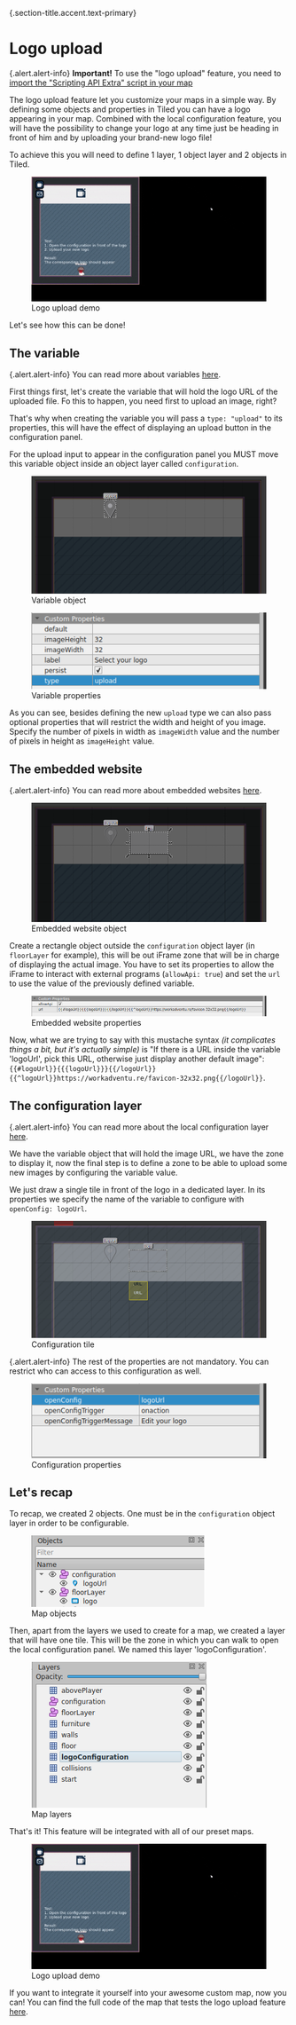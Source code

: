 {.section-title.accent.text-primary}
# Logo upload

{.alert.alert-info}
**Important!** To use the "logo upload" feature, you need to [import the "Scripting API Extra" script in your map](about.md#importing-the-extended-features)

The logo upload feature let you customize your maps in a simple way.
By defining some objects and properties in Tiled you can have a logo appearing in your map. Combined with the local configuration feature,
you will have the possibility to change your logo at any time just be heading in front of him and by uploading your brand-new logo file! 

To achieve this you will need to define 1 layer, 1 object layer and 2 objects in Tiled.

<figure class="figure">
    <img class="figure-img img-fluid rounded" src="images/logo_upload_demo.gif" alt="" />
    <figcaption class="figure-caption">Logo upload demo</figcaption>
</figure>

Let's see how this can be done!

## The variable

{.alert.alert-info}
You can read more about variables [here](https://workadventu.re/map-building/variables.md).

First things first, let's create the variable that will hold the logo URL of the uploaded file.
Fo this to happen, you need first to upload an image, right?

That's why when creating the variable you will pass a `type: "upload"` to its properties, this will have the effect of displaying an upload button in the configuration panel.

For the upload input to appear in the configuration panel you MUST move this variable object inside an object layer called `configuration`.

<figure class="figure">
    <img class="figure-img img-fluid rounded" src="images/logo_upload_variable_object.png" alt="" />
    <figcaption class="figure-caption">Variable object</figcaption>
</figure>

<figure class="figure">
    <img class="figure-img img-fluid rounded" src="images/logo_upload_variable_properties.png" alt="" />
    <figcaption class="figure-caption">Variable properties</figcaption>
</figure>

As you can see, besides defining the new `upload` type we can also pass optional properties that will restrict the width and height of you image.
Specify the number of pixels in width as `imageWidth` value and the number of pixels in height as `imageHeight` value.

## The embedded website

{.alert.alert-info}
You can read more about embedded websites [here](https://workadventu.re/map-building/website-in-map.md).

<figure class="figure">
    <img class="figure-img img-fluid rounded" src="images/logo_upload_embedded_website_object.png" alt="" />
    <figcaption class="figure-caption">Embedded website object</figcaption>
</figure>

Create a rectangle object outside the `configuration` object layer (in `floorLayer` for example), this will be out iFrame zone that will be in charge of displaying the actual image.
You have to set its properties to allow the iFrame to interact with external programs (`allowApi: true`) and set the `url` to use the value of the previously defined variable.

<figure class="figure">
    <img class="figure-img img-fluid rounded" src="images/logo_upload_embedded_website_properties.png" alt="" />
    <figcaption class="figure-caption">Embedded website properties</figcaption>
</figure>

Now, what we are trying to say with this mustache syntax *(it complicates things a bit, but it's actually simple)* is "If there is a URL inside the variable 'logoUrl', pick this URL, otherwise just display another default image": `{{#logoUrl}}{{{logoUrl}}}{{/logoUrl}}{{^logoUrl}}https://workadventu.re/favicon-32x32.png{{/logoUrl}}`.

## The configuration layer

{.alert.alert-info}
You can read more about the local configuration layer [here](https://workadventu.re/map-building-extra/automatic-configuration.md#local-configuration-panel).

We have the variable object that will hold the image URL, we have the zone to display it, now the final step is to define a zone to be able to upload some new images by configuring the variable value.

We just draw a single tile in front of the logo in a dedicated layer. In its properties we specify the name of the variable to configure with `openConfig: logoUrl`.

<figure class="figure">
    <img class="figure-img img-fluid rounded" src="images/logo_upload_configuration_tile.png" alt="" />
    <figcaption class="figure-caption">Configuration tile</figcaption>
</figure>

{.alert.alert-info}
The rest of the properties are not mandatory. You can restrict who can access to this configuration as well.

<figure class="figure">
    <img class="figure-img img-fluid rounded" src="images/logo_upload_configuration_properties.png" alt="" />
    <figcaption class="figure-caption">Configuration properties</figcaption>
</figure>

## Let's recap

To recap, we created 2 objects. One must be in the `configuration` object layer in order to be configurable.

<figure class="figure">
    <img class="figure-img img-fluid rounded" src="images/logo_upload_objects.png" alt="" />
    <figcaption class="figure-caption">Map objects</figcaption>
</figure>

Then, apart from the layers we used to create for a map, we created a layer that will have one tile. This will be the zone in which you can walk to open the local configuration panel. We named this layer 'logoConfiguration'.

<figure class="figure">
    <img class="figure-img img-fluid rounded" src="images/logo_upload_layers.png" alt="" />
    <figcaption class="figure-caption">Map layers</figcaption>
</figure>

That's it! This feature will be integrated with all of our preset maps.

<figure class="figure">
    <img class="figure-img img-fluid rounded" src="images/logo_upload_demo.gif" alt="" />
    <figcaption class="figure-caption">Logo upload demo</figcaption>
</figure>

If you want to integrate it yourself into your awesome custom map, now you can!
You can find the full code of the map that tests the logo upload feature [here](https://github.com/workadventure/scripting-api-extra/blob/main/test/maps/configuration_logo.json).
